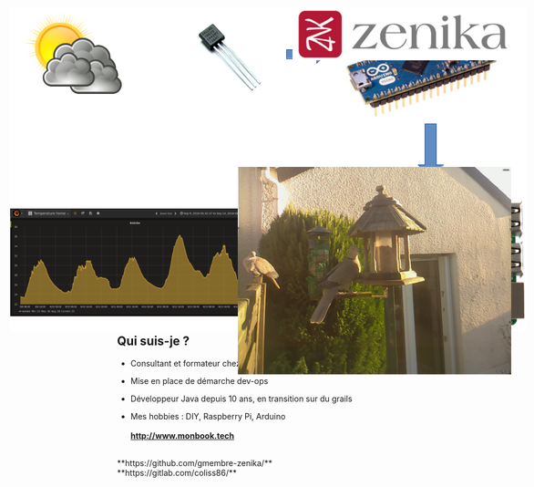 <!-- .slide:  -->

<h1 style="background: no-repeat url('ressources/pcb.jpg') !important;">
<br>
Construire une station&nbsp;météo<br><span style="font-size:60%">en</span> Node.js<br><span style="font-size:60%">avec un</span> Raspberry Pi<br><span style="font-size:60%"> et un</span> Arduino
<br><br><br><br><br><br>
</h1>



## Vue d'ensemble

<!-- .slide: id="master-toc" class="toc" -->

<figure style="position: absolute; top: 50px; width: 100%; left: 0px;">
    <img src="ressources/shema.png" alt=""/>
</figure>
<br><br><br><br><br>
*<span style="font-size:130%">Le tout sans écrire une ligne de C !</span>*



## Qui suis-je ?

- Consultant et formateur chez *Zenika Nantes*

- Mise en place de démarche dev-ops

- Développeur Java depuis 10 ans, en transition sur du grails *<i class="fa fa-thumbs-up"></i>*

- Mes hobbies : DIY, Raspberry Pi, Arduino
<br><br>
**http://www.monbook.tech**
<br>
**https://github.com/gmembre-zenika/**
<br>
**https://gitlab.com/coliss86/**

<figure style="position: absolute; top: 50px; width: 40%; right: 0px;">
    <img src="ressources/Logo_arrondi_Horizontal.png" alt=""/>
</figure>

<figure style="position: absolute; top: 330px; width: 50%; right: 0px;">
    <img src="ressources/webcam.jpg" alt=""/>
</figure>

